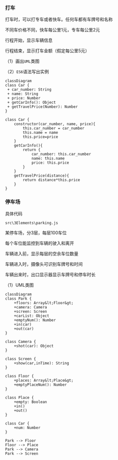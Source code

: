 ### 打车

打车时，可以打专车或者快车。任何车都有车牌号和名称

不同车价格不同，快车每公里1元，专车每公里2元

行程开始，显示车辆信息

行程结束，显示打车金额（假定每公里5元）

（1）画出`UML`类图

（2）`ES6`语法写出实例

```mermaid
classDiagram
class Car {
 + car_number: String
 + name: String
 + price: Number
 + getCarInfo(): Object
 + getTravelPrice(Number): Number
}
```

```
class Car {
	constructor(car_number, name, price){
		this.car_number = car_number
		this.name = name
		this.price=price
	}
	getCarInfo(){
		return {
			car_number: this.car_number
			name: this.name
			price: this.price
		}
	}
	getTravelPrice(distance){
		return distance*this.price
	}
}
```



### 停车场

具体代码

```
src\3Elements\parking.js
```

某停车场，分3层，每层100车位

每个车位能监控到车辆的驶入和离开

车辆进入前，显示每层的空余车位数量

车辆进入时，摄像头可识别车牌号和时间

车辆出来时，出口显示器显示车牌号和停车时长

（1）UML类图

```mermaid
classDiagram
class Park {
	+floors: Array&lt;Floor&gt;
	+camera: Camera
	+screen: Screen
	+carList: Object
	+emptyNum(): Number
	+in(car)
	+out(car)
}

class Camera {
	+shot(car): Object
}

class Screen {
	+show(car,inTime): String
}

class Floor {
	+places: Array&lt;Place&gt;
	+emptyPlaceNum(): Number
}

class Place {
	+empty: Boolean
	+in()
	+out()
}

class Car {
	+num: Number
}

Park --> Floor
Floor --> Place
Park --> Camera
Park --> Screen
```

